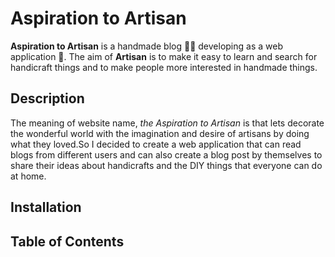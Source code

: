 # Aspiration to Artisan
**Aspiration to Artisan** is a handmade blog :yarn::thread: developing as a web application :iphone:. The aim of **Artisan** is to make it easy to learn and search for handicraft things and to make people more interested in handmade things.

## Description
The meaning of website name, *the Aspiration to Artisan* is that lets decorate the wonderful world with the imagination and desire of artisans by doing what they loved.So I decided to create a web application that can read blogs from different users and can also create a blog post by themselves to share their ideas about handicrafts and the DIY things that everyone can do at home.

## Installation


## Table of Contents

